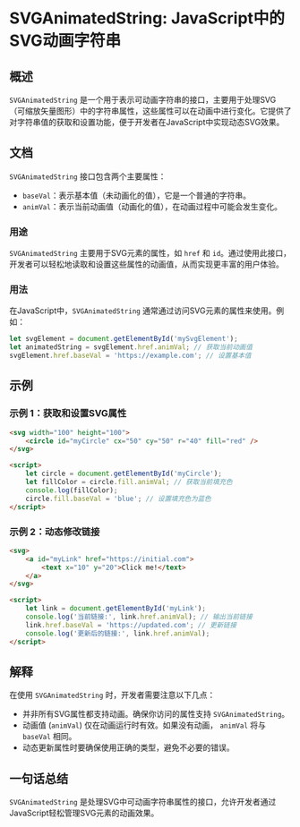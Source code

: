 <!--
Meta Description: # SVGAnimatedString: JavaScript中的SVG动画字符串 ## 概述 `SVGAnimatedString` 是一个用于表示可动画字符串的接口，主要用于处理SVG（可缩放矢量图形）中的字符串属性，这些属性可以在动画中进行变化。它提供了对字符串值的获取和设置功能，便于开发者在...
Meta Keywords: svganimatedstring, animval, href, baseval, let
-->

# SVGAnimatedString: JavaScript中的SVG动画字符串

## 概述
`SVGAnimatedString` 是一个用于表示可动画字符串的接口，主要用于处理SVG（可缩放矢量图形）中的字符串属性，这些属性可以在动画中进行变化。它提供了对字符串值的获取和设置功能，便于开发者在JavaScript中实现动态SVG效果。

## 文档
`SVGAnimatedString` 接口包含两个主要属性：
- `baseVal`：表示基本值（未动画化的值），它是一个普通的字符串。
- `animVal`：表示当前动画值（动画化的值），在动画过程中可能会发生变化。

### 用途
`SVGAnimatedString` 主要用于SVG元素的属性，如 `href` 和 `id`。通过使用此接口，开发者可以轻松地读取和设置这些属性的动画值，从而实现更丰富的用户体验。

### 用法
在JavaScript中，`SVGAnimatedString` 通常通过访问SVG元素的属性来使用。例如：

```javascript
let svgElement = document.getElementById('mySvgElement');
let animatedString = svgElement.href.animVal; // 获取当前动画值
svgElement.href.baseVal = 'https://example.com'; // 设置基本值
```

## 示例
### 示例 1：获取和设置SVG属性
```html
<svg width="100" height="100">
    <circle id="myCircle" cx="50" cy="50" r="40" fill="red" />
</svg>

<script>
    let circle = document.getElementById('myCircle');
    let fillColor = circle.fill.animVal; // 获取当前填充色
    console.log(fillColor);
    circle.fill.baseVal = 'blue'; // 设置填充色为蓝色
</script>
```

### 示例 2：动态修改链接
```html
<svg>
    <a id="myLink" href="https://initial.com">
        <text x="10" y="20">Click me!</text>
    </a>
</svg>

<script>
    let link = document.getElementById('myLink');
    console.log('当前链接:', link.href.animVal); // 输出当前链接
    link.href.baseVal = 'https://updated.com'; // 更新链接
    console.log('更新后的链接:', link.href.animVal);
</script>
```

## 解释
在使用 `SVGAnimatedString` 时，开发者需要注意以下几点：
- 并非所有SVG属性都支持动画。确保你访问的属性支持 `SVGAnimatedString`。
- 动画值 (`animVal`) 仅在动画运行时有效。如果没有动画， `animVal` 将与 `baseVal` 相同。
- 动态更新属性时要确保使用正确的类型，避免不必要的错误。

## 一句话总结
`SVGAnimatedString` 是处理SVG中可动画字符串属性的接口，允许开发者通过JavaScript轻松管理SVG元素的动画效果。